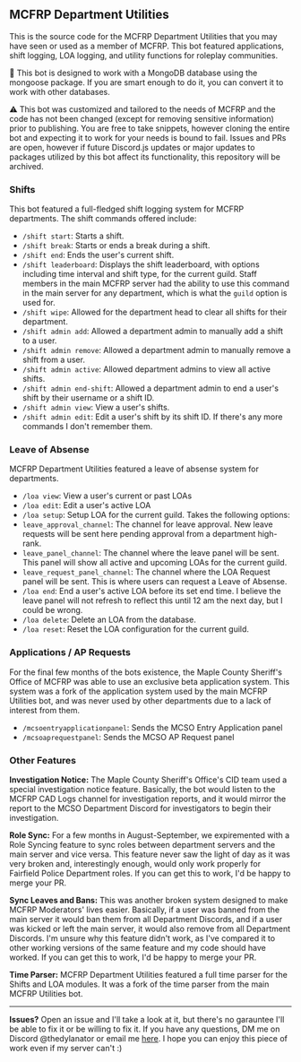 ## MCFRP Department Utilities
This is the source code for the MCFRP Department Utilities that you may have seen or used as a member of MCFRP. This bot featured applications, shift logging, LOA logging, and utility functions for roleplay communities. 

📖 This bot is designed to work with a MongoDB database using the mongoose package. If you are smart enough to do it, you can convert it to work with other databases.

⚠️ This bot was customized and tailored to the needs of MCFRP and the code has not been changed (except for removing sensitive information) prior to publishing. You are free to take snippets, however cloning the entire bot and expecting it to work for your needs is bound to fail. Issues and PRs are open, however if future Discord.js updates or major updates to packages utilized by this bot affect its functionality, this repository will be archived.

### Shifts
This bot featured a full-fledged shift logging system for MCFRP departments. The shift commands offered include:
- `/shift start`: Starts a shift.
- `/shift break`: Starts or ends a break during a shift.
- `/shift end`: Ends the user's current shift.
- `/shift leaderboard`: Displays the shift leaderboard, with options including time interval and shift type, for the current guild. Staff members in the main MCFRP server had the ability to use this command in the main server for any department, which is what the `guild` option is used for.
- `/shift wipe`: Allowed for the department head to clear all shifts for their department.
- `/shift admin add`: Allowed a department admin to manually add a shift to a user.
- `/shift admin remove`: Allowed a department admin to manually remove a shift from a user.
- `/shift admin active`: Allowed department admins to view all active shifts.
- `/shift admin end-shift`: Allowed a department admin to end a user's shift by their username or a shift ID.
- `/shift admin view`: View a user's shifts.
- `/shift admin edit`: Edit a user's shift by its shift ID.
If there's any more commands I don't remember them.

### Leave of Absense
MCFRP Department Utilities featured a leave of absense system for departments.
- `/loa view`: View a user's current or past LOAs
- `/loa edit`: Edit a user's active LOA
- `/loa setup`: Setup LOA for the current guild. Takes the following options:
 - `leave_approval_channel`: The channel for leave approval. New leave requests will be sent here pending approval from a department high-rank.
 - `leave_panel_channel`: The channel where the leave panel will be sent. This panel will show all active and upcoming LOAs for the current guild.
 - `leave_request_panel_channel`: The channel where the LOA Request panel will be sent. This is where users can request a Leave of Absense.
- `/loa end`: End a user's active LOA before its set end time. I believe the leave panel will not refresh to reflect this until 12 am the next day, but I could be wrong.
- `/loa delete`: Delete an LOA from the database.
- `/loa reset`: Reset the LOA configuration for the current guild.

### Applications / AP Requests
For the final few months of the bots existence, the Maple County Sheriff's Office of MCFRP was able to use an exclusive beta application system. This system was a fork of the application system used by the main MCFRP Utilities bot, and was never used by other departments due to a lack of interest from them.
- `/mcsoentryapplicationpanel`: Sends the MCSO Entry Application panel
- `/mcsoaprequestpanel`: Sends the MCSO AP Request panel

### Other Features
**Investigation Notice:** The Maple County Sheriff's Office's CID team used a special investigation notice feature. Basically, the bot would listen to the MCFRP CAD Logs channel for investigation reports, and it would mirror the report to the MCSO Department Discord for investigators to begin their investigation.

**Role Sync:** For a few months in August-September, we expiremented with a Role Syncing feature to sync roles between department servers and the main server and vice versa. This feature never saw the light of day as it was very broken and, interestingly enough, would only work properly for Fairfield Police Department roles. If you can get this to work, I'd be happy to merge your PR.

**Sync Leaves and Bans:** This was another broken system designed to make MCFRP Moderators' lives easier. Basically, if a user was banned from the main server it would ban them from all Department Discords, and if a user was kicked or left the main server, it would also remove from all Department Discords. I'm unsure why this feature didn't work, as I've compared it to other working versions of the same feature and my code should have worked. If you can get this to work, I'd be happy to merge your PR.

**Time Parser:** MCFRP Department Utilities featured a full time parser for the Shifts and LOA modules. It was a fork of the time parser from the main MCFRP Utilities bot.

---

**Issues?** Open an issue and I'll take a look at it, but there's no garauntee I'll be able to fix it or be willing to fix it. If you have any questions, DM me on Discord @thedylanator or email me [here](mailto:dylan+github@thedylanator.com). I hope you can enjoy this piece of work even if my server can't :)